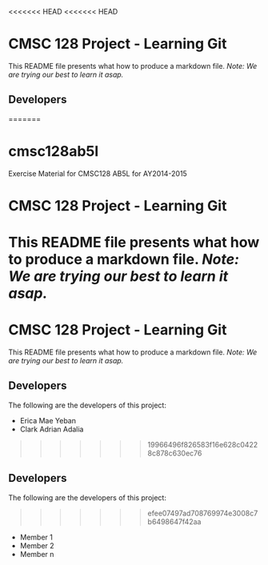 <<<<<<< HEAD
<<<<<<< HEAD
# CMSC 128 Project - Learning Git
This README file presents what how to produce a markdown file.
_Note: We are trying our best to learn it asap._

## Developers
=======
# cmsc128ab5l
Exercise Material for CMSC128 AB5L for AY2014-2015

# CMSC 128 Project - Learning Git
This README file presents what how to produce a markdown file.
*Note: We are trying our best to learn it asap.*
=======

# CMSC 128 Project - Learning Git
This README file presents what how to produce a markdown file.
*Note: We are trying our best to learn it asap.*

## Developers
The following are the developers of this project:

* Erica Mae Yeban
* Clark Adrian Adalia
>>>>>>> 19966496f826583f16e628c04228c878c630ec76

## Developers
The following are the developers of this project:
>>>>>>> efee07497ad708769974e3008c7b6498647f42aa
* Member 1
* Member 2
* Member n
